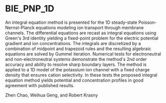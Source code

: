 # BIE_PNP_1D
An integral equation method is presented for the 1D steady-state Poisson-Nernst-Planck equations modeling ion transport through membrane channels. The differential equations are recast as integral equations using Green's 3rd identity yielding a fixed-point problem  for the electric potential gradient and ion concentrations. The integrals are discretized by a combination of midpoint and trapezoid rules and the resulting algebraic equations are solved by Gummel iteration. Numerical tests for electroneutral and non-electroneutral systems demonstrate the method's 2nd order accuracy and ability to resolve sharp boundary layers. The method is applied to a 1D model of the potassium ion channel with a fixed charge density that ensures cation selectivity. In these tests the proposed integral equation method yields potential and concentration profiles in good agreement with published results.

Zhen Chao, Weihua Geng, and Robert Krasny
